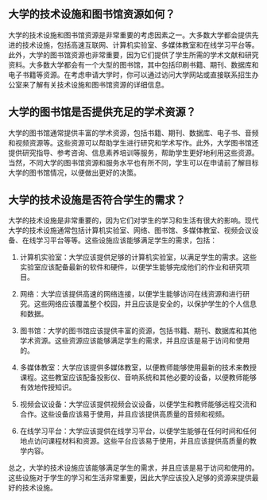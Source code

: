 ## 大学的技术设施和图书馆资源如何？
大学的技术设施和图书馆资源是非常重要的考虑因素之一。大多数大学都会提供先进的技术设施，包括高速互联网、计算机实验室、多媒体教室和在线学习平台等。此外，大学的图书馆资源也非常重要，因为它们提供了学生所需的学术文献和研究资料。大多数大学都会有一个大型的图书馆，其中包括印刷书籍、期刊、数据库和电子书籍等资源。在考虑申请大学时，你可以通过访问大学网站或直接联系招生办公室来了解有关技术设施和图书馆资源的详细信息。
## 大学的图书馆是否提供充足的学术资源？
大学的图书馆通常提供丰富的学术资源，包括书籍、期刊、数据库、电子书、音频和视频资源等。这些资源可以帮助学生进行研究和学术写作。此外，大学图书馆还提供研究指导、参考咨询、信息素养培训等服务，帮助学生更好地利用这些资源。当然，不同大学的图书馆资源和服务水平也有所不同，学生可以在申请前了解目标大学的图书馆情况，以便做出更好的决策。
## 大学的技术设施是否符合学生的需求？
大学的技术设施是非常重要的，因为它们对学生的学习和生活有很大的影响。现代大学的技术设施通常包括计算机实验室、网络、图书馆、多媒体教室、视频会议设备、在线学习平台等等。这些设施应该能够满足学生的需求，包括：

1. 计算机实验室：大学应该提供足够的计算机实验室，以满足学生的需求。这些实验室应该配备最新的软件和硬件，以便学生能够完成他们的作业和研究项目。

2. 网络：大学应该提供高速的网络连接，以便学生能够访问在线资源和进行研究。这些网络应该覆盖整个校园，并且应该是安全的，以保护学生的个人信息和数据。

3. 图书馆：大学的图书馆应该提供丰富的资源，包括书籍、期刊、数据库和其他学术资源。这些资源应该能够满足学生的需求，并且应该是易于访问和使用的。

4. 多媒体教室：大学应该提供多媒体教室，以便教师能够使用最新的技术来教授课程。这些教室应该配备投影仪、音响系统和其他必要的设备，以便教师能够有效地传授知识。

5. 视频会议设备：大学应该提供视频会议设备，以便学生和教师能够远程交流和合作。这些设备应该易于使用，并且应该提供高质量的音频和视频。

6. 在线学习平台：大学应该提供在线学习平台，以便学生能够在任何时间和任何地点访问课程材料和资源。这些平台应该易于使用，并且应该提供高质量的教学内容。

总之，大学的技术设施应该能够满足学生的需求，并且应该是易于访问和使用的。这些设施对于学生的学习和生活非常重要，因此大学应该投入足够的资源来提供最好的技术设施。
